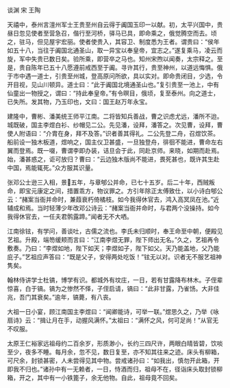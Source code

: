 谈渊 宋 王陶  

天禧中，泰州言澶州军士王贵至州自云得于阗国玉印一以献。初，太平兴国中，贵昼日忽见使者至营急召，偕行至河桥，驿马已具，即命乘之，俄觉腾空而去。顷之，驻马，但见屋宇宏丽。使者使贵入，其容卫、制度悉为王者。谓贵曰：“侯年如五十八，当往于阗国北通圣山，取一异宝以奉皇帝，宜志之。”遂复乘马，凌云而旋，军中失贵已数日矣。验所乘，即营卒之马也。知州宋煦以闻奏，太宗释之。至是，贵自陈年已五十八愿遵前戒西至于阗。寻许其行，贵至神州，以道远悔惧。俄于市中遇一道士，引贵至州城，登高原问所欲，具以实对。即命贵闭目，少选，令开目视，见山川顿异。道士曰：“此于阗国北境通圣山也。”复引贵至一池上，中有仙童出一物授之，谓曰：“持此奉皇帝。”有令暝目，俄顷，复至泰州。向之道士，已失所。发其物，乃玉印也，文曰：国王赵万年永宝。  

建隆中，曹彬、潘美统王师平江南。二将皆知兵善战，曹之识虑尤远，潘所不迨。城既破，国主李煜白衫、纱帽见二公。先见潘，设拜，潘答之。次见曹，设拜，曹使人附语曰：“介胄在身，拜不及答。”识者善其得礼。二公先登二舟，召煜饮茶。船前设一独木板道，煜响之，国主仪卫甚盛，一旦独登舟，徘徊不能进，曹命左右翼而登焉。既一啜，曹谓李即办装，诘旦会于此，同赴京师。来晓，如期而赴焉。始，潘甚惑之，讵可放归？曹曰：“云边独木版尚不能进，畏死甚也，既许其生赴中国，焉能辄死。”众方服其识量。  

张邓公士逊三入相，景五年，与章郇公并命，已七十五岁。后二十年，西贼叛命，即宝元康定之间，措置乖方，物议罪之。方引年除正太傅致仕，以小诗白郇公云：“赭案当衙并命时，兼葭衰朽倚橘枝。如今我得休官去，鸿入高冥凤在池。”近辅成和焉。当时轻薄少年改邓公诗云：“赭案当衙并命时，与君两个没操持。如今我得休官去，一任夫君鹘露蹄。”闻者无不大哂。  

江南徐铉，有学问，善谈吐，古儒之流也。李氏未归顺时，奉王命至中朝，便殿见艺祖。升殿，端笏缓颊而言曰：“江南李煜无罪，陛下师出无名。”久之，艺祖再令敷奏。乃曰：“李煜如地，陛下如天；李煜如子，陛下如父。天乃能盖地，父乃能庇子。”艺祖应声答曰：“既是父子，安得两处吃饭！”铉无以对。识者无不服艺祖神隽矣。  

翰林侍讲学士杜镐，博学有识。都城外有坟庄，一日，若有甘露降布林木。子侄辈惊喜，白于镐。镐为之惨然不怿，子侄启请，镐曰：“此非甘露，乃雀饧。大非佳兆，吾门其衰矣。”逾年，镐薨，有八丧。  

大祖一日小宴，顾江南国主李煜曰：“闻卿能诗，可举一联。”煜思久之，乃举《咏扇诗》云：“揖让月在手，动握风满怀。”太祖曰：“满怀之风，何可足尚！”从官无不叹服。  

太原王仁裕家远祖母约二百余岁，形质渺小，长约三四尺许，两眼白晴皆碧，饮啖至少，夜多不睡。每月余，忽不见，数日复至，亦不知其往来之迹。床头有柳箱，可尺余，封锁甚密，人未尝得见其中物。尝戒诸孙曰：“如我出，慎勿开此箱，开即我不归也。”诸孙中有一无赖者，一日，恃酒而归，祖母不在，径诣床头取封锁柳箱，开之，其中有一小铁篦子，余无他物。自此，祖母竟不回矣。  

